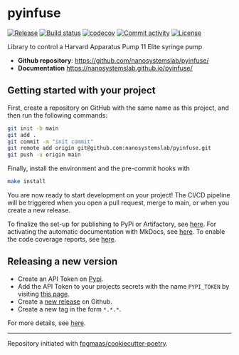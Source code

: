 # pyinfuse

[![Release](https://img.shields.io/github/v/release/nanosystemslab/pyinfuse)](https://img.shields.io/github/v/release/nanosystemslab/pyinfuse)
[![Build status](https://img.shields.io/github/actions/workflow/status/nanosystemslab/pyinfuse/main.yml?branch=main)](https://github.com/nanosystemslab/pyinfuse/actions/workflows/main.yml?query=branch%3Amain)
[![codecov](https://codecov.io/gh/nanosystemslab/pyinfuse/branch/main/graph/badge.svg)](https://codecov.io/gh/nanosystemslab/pyinfuse)
[![Commit activity](https://img.shields.io/github/commit-activity/m/nanosystemslab/pyinfuse)](https://img.shields.io/github/commit-activity/m/nanosystemslab/pyinfuse)
[![License](https://img.shields.io/github/license/nanosystemslab/pyinfuse)](https://img.shields.io/github/license/nanosystemslab/pyinfuse)

Library to control a Harvard Apparatus Pump 11 Elite syringe pump

- **Github repository**: <https://github.com/nanosystemslab/pyinfuse/>
- **Documentation** <https://nanosystemslab.github.io/pyinfuse/>

## Getting started with your project

First, create a repository on GitHub with the same name as this project, and then run the following commands:

```bash
git init -b main
git add .
git commit -m "init commit"
git remote add origin git@github.com:nanosystemslab/pyinfuse.git
git push -u origin main
```

Finally, install the environment and the pre-commit hooks with

```bash
make install
```

You are now ready to start development on your project!
The CI/CD pipeline will be triggered when you open a pull request, merge to main, or when you create a new release.

To finalize the set-up for publishing to PyPi or Artifactory, see [here](https://fpgmaas.github.io/cookiecutter-poetry/features/publishing/#set-up-for-pypi).
For activating the automatic documentation with MkDocs, see [here](https://fpgmaas.github.io/cookiecutter-poetry/features/mkdocs/#enabling-the-documentation-on-github).
To enable the code coverage reports, see [here](https://fpgmaas.github.io/cookiecutter-poetry/features/codecov/).

## Releasing a new version

- Create an API Token on [Pypi](https://pypi.org/).
- Add the API Token to your projects secrets with the name `PYPI_TOKEN` by visiting [this page](https://github.com/nanosystemslab/pyinfuse/settings/secrets/actions/new).
- Create a [new release](https://github.com/nanosystemslab/pyinfuse/releases/new) on Github.
- Create a new tag in the form `*.*.*`.

For more details, see [here](https://fpgmaas.github.io/cookiecutter-poetry/features/cicd/#how-to-trigger-a-release).

---

Repository initiated with [fpgmaas/cookiecutter-poetry](https://github.com/fpgmaas/cookiecutter-poetry).
